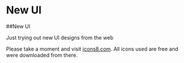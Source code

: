 # New UI
##New UI

Just trying out new UI designs from the web

Please take a moment and visit [icons8.com](icons8.com).
All icons used are free and were downloaded from there. 
